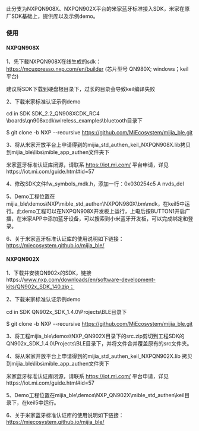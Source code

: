此分支为NXPQN908X、NXPQN902X平台的米家蓝牙标准接入SDK，米家在原厂SDK基础上，提供库以及示例demo。

### 使用

#### NXPQN908X
1、先下载NXPQN908X在线生成的sdk：https://mcuxpresso.nxp.com/en/builder (芯片型号 QN980X; windows；keil平台)

建议将SDK下载到硬盘根目录下，过长的目录会导致keil编译失败

2、下载米家标准认证示例demo

cd in SDK SDK_2.2_QN908XCDK_RC4 \boards\qn908xcdk\wireless_examples\bluetooth目录下

$ git clone -b NXP --recursive https://github.com/MiEcosystem/mijia_ble.git

3、将从米家开放平台上申请得到的mijia_std_authen_keil_NXPQN908X.lib拷贝到mijia_ble\libs\mible_app_authen文件夹下

米家蓝牙标准认证库闭源，请联系 https://iot.mi.com/ 平台申请，详见https://iot.mi.com/guide.html#id=57

4、修改SDK文件fw_symbols_mdk.h，添加一行：0x030254c5 A nvds_del

5、Demo工程位置在mijia_ble\demos\NXP\mible_std_authen\NXPQN980X\bm\mdk，在keil5中运行。此demo工程可以在NXPQN908X开发板上运行，上电后按BUTTON1开启广播，在米家APP中添加蓝牙设备，可以搜索到小米蓝牙开发板，可以完成绑定和登录。

6、关于米家蓝牙标准认证库的使用说明如下链接：https://miecosystem.github.io/mijia_ble/

#### NXPQN902X
1、下载并安装QN902x的SDK，链接https://www.nxp.com/downloads/en/software-development-kits/QN902x_SDK_140.zip；

2、下载米家标准认证示例demo

cd in SDK QN902x_SDK_1.4.0\Projects\BLE目录下

$ git clone -b NXP --recursive https://github.com/MiEcosystem/mijia_ble.git

3、将工程mijia_ble\demos\NXP_QN902X目录下的src.zip剪切到工程SDK的QN902x_SDK_1.4.0\Projects\BLE目录下，并将文件合并覆盖原有的src文件夹。

4、将从米家开放平台上申请得到的mijia_std_authen_keil_NXPQN902X.lib 拷贝到mijia_ble\libs\mible_app_authen文件夹下

米家蓝牙标准认证库闭源，请联系 https://iot.mi.com/ 平台申请，详见https://iot.mi.com/guide.html#id=57

5、Demo工程位置在mijia_ble\demos\NXP_QN902X\mible_std_authen\keil目录下，在keil5中运行。 

6、关于米家蓝牙标准认证库的使用说明如下链接：https://miecosystem.github.io/mijia_ble/
